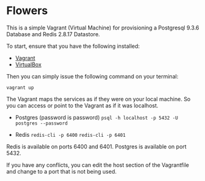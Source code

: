 Flowers
===========

This is a simple Vagrant (Virtual Machine) for provisioning a Postgresql 9.3.6 Database and Redis 2.8.17 Datastore. 

To start, ensure that you have the following installed:

* [Vagrant](http://www.vagrantup.com)
* [VirtualBox](http://www.virtualbox.com)

Then you can simply issue the following command on your terminal:

` vagrant up `

The Vagrant maps the services as if they were on your local machine. So you can access or point to the Vagrant as if it was localhost.

* Postgres (password is password)
` psql -h localhost -p 5432 -U postgres --password `

* Redis
` redis-cli -p 6400 `
` redis-cli -p 6401 `

Redis is available on ports 6400 and 6401.
Postgres is available on port 5432.

If you have any conflicts, you can edit the host section of the Vagrantfile and change to a port that is not being used.
